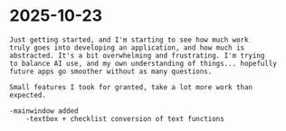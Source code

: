 
# 2025-10-23

    Just getting started, and I'm starting to see how much work 
    truly goes into developing an application, and how much is
    abstracted. It's a bit overwhelming and frustrating. I'm trying
    to balance AI use, and my own understanding of things... hopefully
    future apps go smoother without as many questions.

    Small features I took for granted, take a lot more work than 
    expected. 

    -mainwindow added   
        -textbox + checklist conversion of text functions
